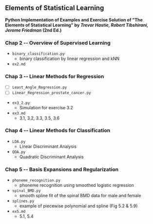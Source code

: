 ## Elements of Statistical Learning
**Python Implementation of Examples and Exercise Solution of "The Elements of Statistical Learning" by _Trevor Hastie, Robert Tibshirani, Jerome Friedman_ (2nd Ed.)**


### Chap 2 --  Overview of Supervised Learning
- `binary_classification.py`
  - binary classification by linear regression and kNN
- `ex2.md`


### Chap 3 -- Linear Methods for Regression
- [ ] `Least_Angle_Regression.py`
- [ ] `Linear_Regression_prostate_cancer.py`
- `ex3_2.py`
  - Simulation for exercise 3.2
- `ex3.md`
  - 3.1, 3.2, 3.3, 3.5, 3.6


### Chap 4 -- Linear Methods for Classification
- `LDA.py`
  - Linear Discriminant Analysis
- `QDA.py`
  - Quadratic Discriminant Analysis


### Chap 5 -- Basis Expansions and Regularization
- `phoneme_recognition.py`
  - phoneme recognition using smoothed logistic regression
- `spinal_BMD.py`
  - smooth spline fit of the spinal BMD data for male and female
- `splines.py`
  - example of piecewise polynomial and spline (Fig 5.2 & 5.9)
- `ex5.md`
  - 5.1, 5.4